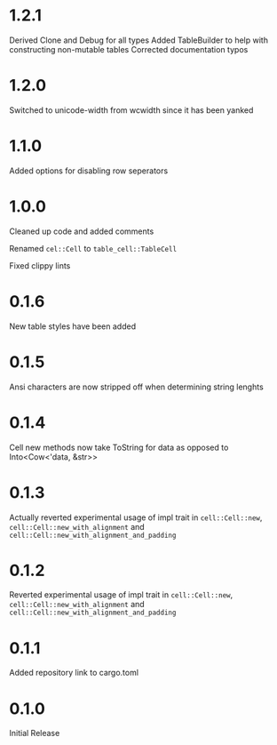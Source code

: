 # 1.2.1 
Derived Clone and Debug for all types
Added TableBuilder to help with constructing non-mutable tables
Corrected documentation typos

# 1.2.0
Switched to unicode-width from wcwidth since it has been yanked

# 1.1.0
Added options for disabling row seperators

# 1.0.0

Cleaned up code and added comments

Renamed `cel::Cell` to `table_cell::TableCell`

Fixed clippy lints


# 0.1.6

New table styles have been added 

# 0.1.5

Ansi characters are now stripped off when determining string lenghts

# 0.1.4

Cell new methods now take ToString for data as opposed to Into<Cow<'data, &str>>

# 0.1.3

Actually reverted experimental usage of impl trait in `cell::Cell::new`, `cell::Cell::new_with_alignment` and `cell::Cell::new_with_alignment_and_padding` 

# 0.1.2

Reverted experimental usage of impl trait in `cell::Cell::new`, `cell::Cell::new_with_alignment` and `cell::Cell::new_with_alignment_and_padding` 

# 0.1.1

Added repository link to cargo.toml

# 0.1.0

Initial Release